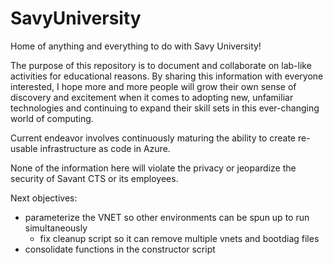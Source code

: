 # SavyUniversity
Home of anything and everything to do with Savy University!

The purpose of this repository is to document and collaborate on lab-like activities for educational reasons.  By sharing this information with everyone interested, I hope more and more people will grow their own sense of discovery and excitement when it comes to adopting new, unfamiliar technologies and continuing to expand their skill sets in this ever-changing world of computing.

Current endeavor involves continuously maturing the ability to create re-usable infrastructure as code in Azure.

None of the information here will violate the privacy or jeopardize the security of Savant CTS or its employees.

Next objectives:
- parameterize the VNET so other environments can be spun up to run simultaneously
  - fix cleanup script so it can remove multiple vnets and bootdiag files
- consolidate functions in the constructor script
